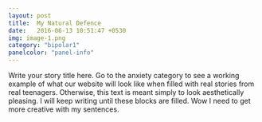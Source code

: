 ```yaml
---
layout: post
title:  My Natural Defence
date:   2016-06-13 10:51:47 +0530
img: image-1.png
category: "bipolar1"
panelcolor: "panel-info"
---
```

Write your story title here. Go to the anxiety category to see a working example of what our website will look like when filled with real stories from real teenagers. Otherwise, this text is meant simply to look aesthetically pleasing. I will keep writing until these blocks are filled. Wow I need to get more creative with my sentences.